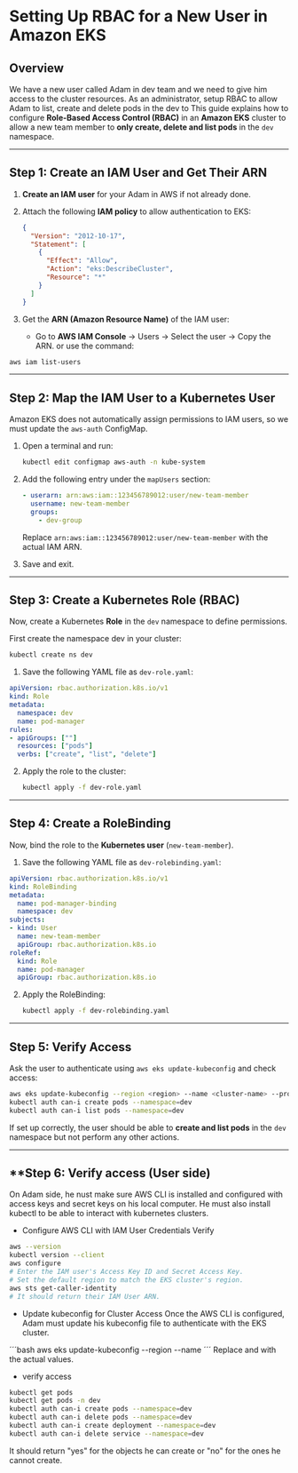 # Setting Up RBAC for a New User in Amazon EKS

## **Overview**

We have a new user called Adam in dev team and we need to give him access to the cluster resources. As an administrator, setup RBAC to allow Adam to list, create and delete pods in the dev to 
This guide explains how to configure **Role-Based Access Control (RBAC)** in an **Amazon EKS** cluster to allow a new team member to **only create, delete and list pods** in the `dev` namespace.

---

## **Step 1: Create an IAM User and Get Their ARN**
1. **Create an IAM user** for your Adam in AWS if not already done.
2. Attach the following **IAM policy** to allow authentication to EKS:

   ```json
   {
     "Version": "2012-10-17",
     "Statement": [
       {
         "Effect": "Allow",
         "Action": "eks:DescribeCluster",
         "Resource": "*"
       }
     ]
   }
   ```
3. Get the **ARN (Amazon Resource Name)** of the IAM user:
   - Go to **AWS IAM Console** → Users → Select the user → Copy the ARN.
   or use the command:
```bash
aws iam list-users
```

---

## **Step 2: Map the IAM User to a Kubernetes User**
Amazon EKS does not automatically assign permissions to IAM users, so we must update the `aws-auth` ConfigMap.

1. Open a terminal and run:

   ```sh
   kubectl edit configmap aws-auth -n kube-system
   ```

2. Add the following entry under the `mapUsers` section:

   ```yaml
   - userarn: arn:aws:iam::123456789012:user/new-team-member
     username: new-team-member
     groups:
       - dev-group
   ```

   Replace `arn:aws:iam::123456789012:user/new-team-member` with the actual IAM ARN.

3. Save and exit.

---

## **Step 3: Create a Kubernetes Role (RBAC)**
Now, create a Kubernetes **Role** in the `dev` namespace to define permissions.

First create the namespace dev in your cluster: 
```bash
kubectl create ns dev
```

1. Save the following YAML file as `dev-role.yaml`:

```yaml
apiVersion: rbac.authorization.k8s.io/v1
kind: Role
metadata:
  namespace: dev
  name: pod-manager
rules:
- apiGroups: [""]
  resources: ["pods"]
  verbs: ["create", "list", "delete"]
```

2. Apply the role to the cluster:

   ```sh
   kubectl apply -f dev-role.yaml
   ```

---

## **Step 4: Create a RoleBinding**
Now, bind the role to the **Kubernetes user** (`new-team-member`).

1. Save the following YAML file as `dev-rolebinding.yaml`:

```yaml
apiVersion: rbac.authorization.k8s.io/v1
kind: RoleBinding
metadata:
  name: pod-manager-binding
  namespace: dev
subjects:
- kind: User
  name: new-team-member
  apiGroup: rbac.authorization.k8s.io
roleRef:
  kind: Role
  name: pod-manager
  apiGroup: rbac.authorization.k8s.io
```

2. Apply the RoleBinding:

   ```sh
   kubectl apply -f dev-rolebinding.yaml
   ```

---

## **Step 5: Verify Access**
Ask the user to authenticate using `aws eks update-kubeconfig` and check access:

```sh
aws eks update-kubeconfig --region <region> --name <cluster-name> --profile <aws-profile>
kubectl auth can-i create pods --namespace=dev
kubectl auth can-i list pods --namespace=dev
```

If set up correctly, the user should be able to **create and list pods** in the `dev` namespace but not perform any other actions.

---

## **Step 6: Verify access (User side)

On Adam side, he nust make sure AWS CLI is installed and configured with access keys and secret keys on his local computer. He must also install kubectl to be able to interact with kubernetes clusters.
- Configure AWS CLI with IAM User Credentials
Verify
```bash
aws --version
kubectl version --client
aws configure
# Enter the IAM user's Access Key ID and Secret Access Key.
# Set the default region to match the EKS cluster's region.
aws sts get-caller-identity
# It should return their IAM User ARN.
```
- Update kubeconfig for Cluster Access
Once the AWS CLI is configured, Adam must update his kubeconfig file to authenticate with the EKS cluster.

´´´bash
aws eks update-kubeconfig --region <region> --name <cluster-name>
´´´
Replace <region> and <cluster-name> with the actual values.

- verify access
```bash
kubectl get pods
kubectl get pods -n dev
kubectl auth can-i create pods --namespace=dev
kubectl auth can-i delete pods --namespace=dev
kubectl auth can-i create deployment --namespace=dev
kubectl auth can-i delete service --namespace=dev
```
It should return "yes" for the objects he can create or "no" for the ones he cannot create.

